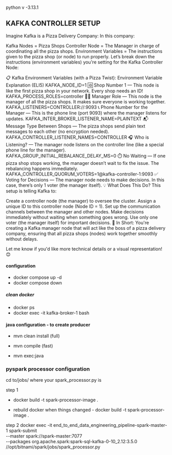 

python v -3.13.1


## KAFKA CONTROLLER SETUP

 Imagine Kafka is a Pizza Delivery Company:
In this company:

Kafka Nodes = Pizza Shops
Controller Node = The Manager in charge of coordinating all the pizza shops.
Environment Variables = The instructions given to the pizza shop (or node) to run properly.
Let’s break down the instructions (environment variables) you're setting for the Kafka Controller Node:

📋 Kafka Environment Variables (with a Pizza Twist):
Environment Variable	Explanation (ELI5)
KAFKA_NODE_ID=1	🆔 Shop Number 1 — This node is like the first pizza shop in your network. Every shop needs an ID!
KAFKA_PROCESS_ROLES=controller	👨‍💼 Manager Role — This node is the manager of all the pizza shops. It makes sure everyone is working together.
KAFKA_LISTENERS=CONTROLLER://:9093	📞 Phone Number for the Manager — This is the phone line (port 9093) where the manager listens for updates.
KAFKA_INTER_BROKER_LISTENER_NAME=PLAINTEXT	📬 Message Type Between Shops — The pizza shops send plain text messages to each other (no encryption needed).
KAFKA_CONTROLLER_LISTENER_NAMES=CONTROLLER	🎧 Who is Listening? — The manager node listens on the controller line (like a special phone line for the manager).
KAFKA_GROUP_INITIAL_REBALANCE_DELAY_MS=0	⏱️ No Waiting — If one pizza shop stops working, the manager doesn’t wait to fix the issue. The rebalancing happens immediately.
KAFKA_CONTROLLER_QUORUM_VOTERS=1@kafka-controller-1:9093	✅ Voting for Decisions — The manager node needs to make decisions. In this case, there’s only 1 voter (the manager itself).
💡 What Does This Do?
This setup is telling Kafka to:

Create a controller node (the manager) to oversee the cluster.
Assign a unique ID to this controller node (Node ID = 1).
Set up the communication channels between the manager and other nodes.
Make decisions immediately without waiting when something goes wrong.
Use only one voter (the manager itself) for important decisions.
🚀 In Short:
You're creating a Kafka manager node that will act like the boss of a pizza delivery company, ensuring that all pizza shops (nodes) work together smoothly without delays.

Let me know if you'd like more technical details or a visual representation! 😊

#### configuration

- docker compose up -d
- docker compose down

##### clean docker

- docker ps
- docker exec -it kafka-broker-1 bash


#### java configuration - to create producer

- mvn clean install   (full)
- mvn compile  (fast)

- mvn exec:java


### pyspark processor configuration

cd to/jobs/ where your spark_processor.py is

step 1
- docker build -t spark-processor-image .

- rebuild docker when things changed - docker build -t spark-processor-image .


step 2
docker exec -it end_to_end_data_engineering_pipeline-spark-master-1 spark-submit \
    --master spark://spark-master:7077 \
    --packages org.apache.spark:spark-sql-kafka-0-10_2.12:3.5.0 \
    //opt/bitnami/spark/jobs/spark_processor.py



